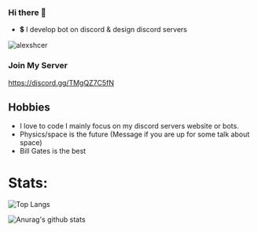 ### Hi there 👋

- 💲 I develop bot on discord & design discord servers
<p align="left"> <img src="https://komarev.com/ghpvc/?username=alexshcer" alt="alexshcer" /> </p>

### Join My Server

https://discord.gg/TMgQZ7C5fN

## Hobbies 
* I love to code I mainly focus on my discord servers website or bots.
* Physics/space is the future (Message if you are up for some talk about space)
* Bill Gates is the best 

# Stats:
![Top Langs](https://github-readme-stats.vercel.app/api/top-langs/?username=alexshcer)

![Anurag's github stats](https://github-readme-stats.vercel.app/api?username=alexshcer)

<!--
**alexshcer/alexshcer** is a ✨ _special_ ✨ repository because its `README.md` (this file) appears on your GitHub profile.

Here are some ideas to get you started:

- 🔭 I’m currently working on ...
- 🌱 I’m currently learning ...
- 👯 I’m looking to collaborate on ...
- 🤔 I’m looking for help with ...
- 💬 Ask me about ...
- 📫 How to reach me: ...
- 😄 Pronouns: ...
- ⚡ Fun fact: ...
- [![Join Programmers Arena](https://media.discordapp.net/attachments/808259596430344202/819856766858166302/widget.png)](https://discord.gg/TMgQZ7C5fN)
-->
